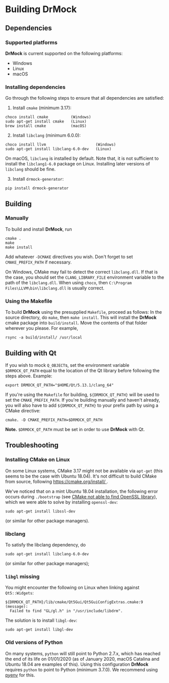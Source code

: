 <!--
Copyright 2019 Ole Kliemann, Malte Kliemann

This file is part of DrMock.

DrMock is free software: you can redistribute it and/or modify it
under the terms of the GNU General Public License as published by
the Free Software Foundation, either version 3 of the License, or
(at your option) any later version.

DrMock is distributed in the hope that it will be useful, but
WITHOUT ANY WARRANTY; without even the implied warranty of
MERCHANTABILITY or FITNESS FOR A PARTICULAR PURPOSE.  See the GNU
General Public License for more details.

You should have received a copy of the GNU General Public License
along with DrMock.  If not, see <https://www.gnu.org/licenses/>.
-->

# Building DrMock


## Dependencies

### Supported platforms

**DrMock** is current supported on the following platforms:

* Windows
* Linux
* macOS


### Installing dependencies

Go through the following steps to ensure that all dependencies are satisfied:

1. Install `cmake` (minimum 3.17):

```
choco install cmake          (Windows)
sudo apt-get install cmake   (Linux)
brew install cmake           (macOS)
```

2. Install `libclang` (minimum 6.0.0):

```
choco install llvm                      (Windows)
sudo apt-get install libclang-6.0-dev   (Linux)
```

On macOS, `libclang` is installed by default.
Note that, it is not sufficient to install the `libclang1-6.0` package
on Linux. Installing later versions of `libclang` should be fine.

3. Install `drmock-generator`:

```
pip install drmock-generator
```


## Building

### Manually

To build and install **DrMock**, run

```
cmake .
make
make install
```

Add whatever `-DCMAKE` directives you wish. Don't forget to set
`CMAKE_PREFIX_PATH` if necessary.

On Windows, CMake may fail to detect the correct `libclang.dll`. If that
is the case, you should set the `CLANG_LIBRARY_FILE` environment
variable to the path of the `libclang.dll`. When using `choco`, then
`C:\Program Files\LLVM\bin\libclang.dll` is usually correct.


### Using the Makefile

To build **DrMock** using the presupplied `Makefile`, proceed as
follows: In the source directory, do `make`, then `make install`. This
will install the **DrMock** cmake package into `build/install`. Move the
contents of that folder wherever you please. For example,
```
rsync -a build/install/ /usr/local
```


## Building with Qt

If you wish to mock `Q_OBJECT`s, set the environment variable
`$DRMOCK_QT_PATH` equal to the location of the Qt library before
following the steps above. Example:
```
export DRMOCK_QT_PATH="$HOME/Qt/5.13.1/clang_64"
```
If you're using the `Makefile` for building, `${DRMOCK_QT_PATH}` will be
used to set the `CMAKE_PREFIX_PATH`. If you're building manually and
haven't already, you will also have to add `${DRMOCK_QT_PATH}` to your
prefix path by using a CMake directive:
```
cmake. -D CMAKE_PREFIX_PATH=$DRMOCK_QT_PATH
```

**Note.** `$DRMOCK_QT_PATH` must be set in order to use **DrMock** with
  Qt.


## Troubleshooting

### Installing CMake on Linux

On some Linux systems, CMake 3.17 might not be available via `apt-get`
(this seems to be the case with Ubuntu 18.04). It's not difficult to
build CMake from source, following
[https://cmake.org/install/ ](https://cmake.org/install/).

We've noticed that on a mint Ubuntu 18.04 installation, the following error
occurs during `./bootstrap` (see [CMake not able to find OpenSSL
library](https://stackoverflow.com/questions/16248775/cmake-not-able-to-find-openssl-library)),
which we were able to solve by installing `openssl-dev`:
```
sudo apt-get install libssl-dev
```
(or similar for other package managers).


### libclang

To satisfy the libclang dependency, do
```
sudo apt-get install libclang-6.0-dev
```
(or similar for other package managers);


### `libgl` missing

You might encounter the following on Linux when linking against
`Qt5::Widgets`:
```
${DRMOCK_QT_PATH}/lib/cmake/Qt5Gui/Qt5GuiConfigExtras.cmake:9 (message):
  Failed to find "GL/gl.h" in "/usr/include/libdrm".
```
The solution is to install `libgl-dev`:
```
sudo apt-get install libgl-dev
```


### Old versions of Python

On many systems, `python` will still point to Python 2.7.x, which has
reached the end of its life on 01/01/2020 (as of January 2020, macOS
Catalina and Ubuntu 18.04 are examples of this).
Using this configuration **DrMock** requires `python` to point to Python (minimum 3.7.0).
We recommend using [pyenv](https://github.com/pyenv/pyenv) for this.
